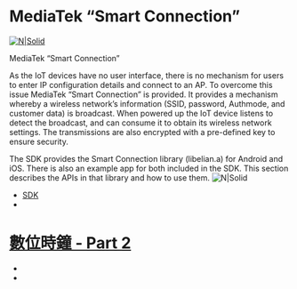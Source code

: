 #  MediaTek “Smart Connection”

[![N|Solid](https://lh3.googleusercontent.com/8y4krN6twtnKvbJ6eeniEn_xSg5TFzlGYoV75Ay7Snpv9kQ-S7Ro6w6CpPIa2taLg85I=s170)](https://docs.labs.mediatek.com/resource/mt7687-mt7697/zh_tw/tutorials/digital-clock-part-2)

 MediaTek “Smart Connection” 
 
As the IoT devices have no user interface, there is no mechanism for users to enter IP configuration details and 
connect to an AP. To overcome this issue MediaTek “Smart Connection” is provided. It provides a mechanism 
whereby a wireless network’s information (SSID, password, Authmode, and customer data) is broadcast. When 
powered up the IoT device listens to detect the broadcast, and can consume it to obtain its wireless network 
settings. The transmissions are also encrypted with a pre-defined key to ensure security. 
 
The SDK provides the Smart Connection library (libelian.a) for Android and iOS. There is also an example app for 
both included in the SDK. This section describes the APIs in that library and how to use them. 
![N|Solid](http://i.imgur.com/EoJGhZi.png)
  - [SDK] 
  - 

#  [數位時鐘 - Part 2] 

  - 
  - 


[//]: # (These are reference links used in the body of this note and get stripped out when the markdown processor does its job. There is no need to format nicely because it shouldn't be seen. Thanks SO - http://stackoverflow.com/questions/4823468/store-comments-in-markdown-syntax)

   [數位時鐘 - Part 2]: <https://docs.labs.mediatek.com/resource/mt7687-mt7697/zh_tw/tutorials/digital-clock-part-2>
   [SDK]: <https://labs.mediatek.com/en/download/5dGQA6m9>